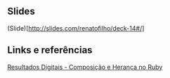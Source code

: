 ## Slides

(Slide)[http://slides.com/renatofilho/deck-14#/]

## Links e referências

[Resultados Digitais - Composição e Herança no Ruby](http://shipit.resultadosdigitais.com.br/blog/composicao-e-heranca-no-ruby/)
